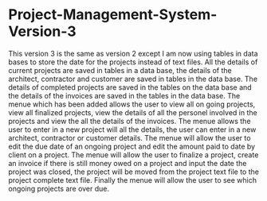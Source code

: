 # Project-Management-System-Version-3
This version 3 is the same as version 2 except I am now using tables in data bases to store the date for the projects instead of text files. 
All the details of current projects are saved in tables in a data base, the details of the architect, contractor and customer are saved in tables in the data base. The details of completed projects are saved in the tables on the data base and the details of the invoices are saved in the tables in the data base. The menue which has been added allows the user to view all on going projects, view all finalized projects, view the details of all the personel involved in the projects and view the all the details of the invoices. The menue allows the user to enter in a new project will all the details, the user can enter in a new architect, contractor or customer details. The menue will allow the user to edit the due date of an ongoing project and edit the amount paid to date by client on a project. The menue will allow the user to finalize a project, create an invoice if there is still money owed on a project and input the date the project was closed, the project will be moved from the project text file to the project complete text file. Finally the menue will allow the user to see which ongoing projects are over due.
